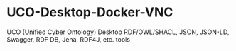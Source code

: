 # UCO-Desktop-Docker-VNC
UCO (Unified Cyber Ontology) Desktop RDF/OWL/SHACL, JSON, JSON-LD, Swagger, RDF DB, Jena, RDF4J, etc. tools
